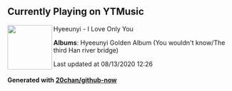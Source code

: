 ## Currently Playing on YTMusic

[<img align="left" width="100" src="https://lh3.googleusercontent.com/HnI_jVzE05eHyl13wN5itKblpLCid4m_Rp2OmCzUvMV6XegIzUeS8LmCPli_KFtem75oppFaUGz-UgPZfw">](https://music.youtube.com/channel/UCn2DXuUW74HffzbXqMFk34A)

Hyeeunyi - I Love Only You

**Albums**: Hyeeunyi Golden Album (You wouldn&apos;t know/The third Han river bridge)

Last updated at 08/13/2020 12:26

#### Generated with [20chan/github-now](https://github.com/20chan/github-now)


<!--
**20chan/20chan** is a ✨ _special_ ✨ repository because its `README.md` (this file) appears on your GitHub profile.

Here are some ideas to get you started:

- 🔭 I’m currently working on ...
- 🌱 I’m currently learning ...
- 👯 I’m looking to collaborate on ...
- 🤔 I’m looking for help with ...
- 💬 Ask me about ...
- 📫 How to reach me: ...
- 😄 Pronouns: ...
- ⚡ Fun fact: ...
-->
